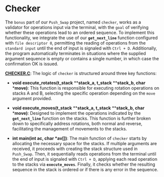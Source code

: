 # Checker

The `bonus` part of our `Push_Swap` project, named `checker`, works as a validator for operations input via the terminal, with the `goal` of verifying whether these operations lead to an ordered sequence. To implement this functionality, we integrate the use of our **`get_next_line`** function configured with `file descriptor 0`, permitting the reading of operations from the `standard input` until the end of input is signaled with `Ctrl + D`. Additionally, the program automatically terminates in situations where the supplied argument sequence is empty or contains a single number, in which case the confirmation OK is issued.

**[CHECKER.C](https://github.com/MiMendiola/Push_swap/blob/main/src/bonus/checker.c)**: The logic of `checker` is structured around three key functions:

- **void	execute_rotates(t_stack** ****stack_a, t_stack** ****stack_b, char** ***move)**: This function is responsible for executing rotation operations on stacks A and B, selecting the specific operation depending on the `move` argument provided.

- **void	execute_moves(t_stack** ****stack_a, t_stack** ****stack_b, char** ***move)**: Designed to implement the operations indicated by the **`get_next_line`** function on the stacks. This function is further broken down to specifically address rotations, both normal and reverse, facilitating the management of movements to the stacks.

- **int	main(int ac, char *av[])**: The main function of `checker` starts by allocating the necessary space for the stacks. If multiple arguments are received, it proceeds with creating the stack structure used in `Push_Swap`. Then, it sequentially reads operations from the terminal until the end of input is signaled with `Ctrl + D`, applying each read operation to the stacks via **`execute_moves`**. Finally, it checks whether the resulting sequence in the stack is ordered or if there is any error in the sequence.